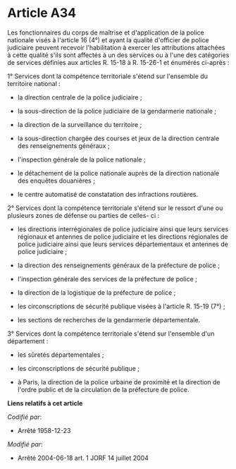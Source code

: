 # Article A34

Les fonctionnaires du corps de maîtrise et d'application de la police nationale visés à l'article 16 (4°) et ayant la qualité
d'officier de police judiciaire peuvent recevoir l'habilitation à exercer les attributions attachées à cette qualité s'ils
sont affectés à un des services ou à l'une des catégories de services définies aux articles R. 15-18 à R. 15-26-1 et énumérés
ci-après :

1° Services dont la compétence territoriale s'étend sur l'ensemble du territoire national :

- la direction centrale de la police judiciaire ;

- la sous-direction de la police judiciaire de la gendarmerie nationale ;

- la direction de la surveillance du territoire ;

- la sous-direction chargée des courses et jeux de la direction centrale des renseignements généraux ;

- l'inspection générale de la police nationale ;

- le détachement de la police nationale auprès de la direction nationale des enquêtes douanières ;

- le centre automatisé de constatation des infractions routières.

2° Services dont la compétence territoriale s'étend sur le ressort d'une ou plusieurs zones de défense ou parties de celles-
ci :

- les directions interrégionales de police judiciaire ainsi que leurs services régionaux et antennes de police judiciaire et
les directions régionales de police judiciaire ainsi que leurs services départementaux et antennes de police judiciaire ;

- la direction des renseignements généraux de la préfecture de police ;

- l'inspection générale des services de la préfecture de police ;

- la direction de la logistique de la préfecture de police ;

- les circonscriptions de sécurité publique visées à l'article R. 15-19 (7°) ;

- les sections de recherches de la gendarmerie départementale.

3° Services dont la compétence territoriale s'étend sur l'ensemble d'un département :

- les sûretés départementales ;

- les circonscriptions de sécurité publique ;

- à Paris, la direction de la police urbaine de proximité et la direction de l'ordre public et de la circulation de la
préfecture de police.

**Liens relatifs à cet article**

_Codifié par_:

  - Arrêté 1958-12-23

_Modifié par_:

  - Arrêté 2004-06-18 art. 1 JORF 14 juillet 2004
